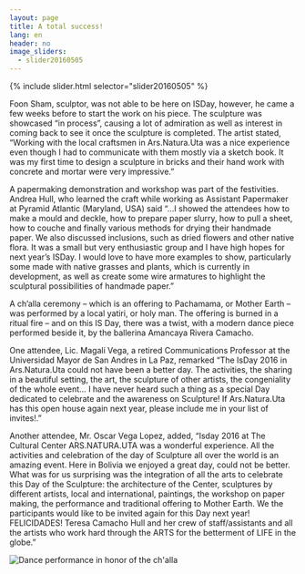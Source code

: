 ```yaml
---
layout: page
title: A total success!
lang: en
header: no
image_sliders:
  - slider20160505
---
```


{% include slider.html selector="slider20160505" %}

Foon Sham, sculptor, was not able to be here on ISDay, however, he came a few weeks before to start the work on his piece. The sculpture was showcased “in process”, causing a lot of admiration as well as interest in coming back to see it once the sculpture is completed. The artist stated, “Working with the local craftsmen in Ars.Natura.Uta was a nice experience even though I had to communicate with them mostly via a sketch book. It was my first time to design a sculpture in bricks and their hand work with concrete and mortar were very impressive.”

A papermaking demonstration and workshop was part of the festivities. Andrea Hull, who learned the craft while working as Assistant Papermaker at Pyramid Atlantic (Maryland, USA) said “…I showed the attendees how to make a mould and deckle, how to prepare paper slurry, how to pull a sheet, how to couche and finally various methods for drying their handmade paper. We also discussed inclusions, such as dried flowers and other native flora. It was a small but very enthusiastic group and I have high hopes for next year’s ISDay. I would love to have more examples to show, particularly some made with native grasses and plants, which is currently in development, as well as create some wire armatures to highlight the sculptural possibilities of handmade paper.”

A ch’alla ceremony – which is an offering to Pachamama, or Mother Earth – was performed by a local yatiri, or holy man. The offering is burned in a ritual fire – and on this IS Day, there was a twist, with a modern dance piece performed beside it, by the ballerina Amancaya Rivera Camacho.

One attendee, Lic. Magali Vega, a retired Communications Professor at the Universidad Mayor de San Andres in La Paz, remarked “The IsDay 2016 in Ars.Natura.Uta could not have been a better day. The activities, the sharing in a beautiful setting, the art, the sculpture of other artists, the congeniality of the whole event… I have never heard such a thing as a special Day dedicated to celebrate and the awareness on Sculpture! If Ars.Natura.Uta has this open house again next year, please include me in your list of invites!.”

Another attendee, Mr. Oscar Vega Lopez, added, “Isday 2016 at The Cultural Center ARS.NATURA.UTA was a wonderful experience. All the activities and celebration of the day of Sculpture all over the world is an amazing event. Here in Bolivia we enjoyed a great day, could not be better. What was for us surprising was the integration of all the arts to celebrate this Day of the Sculpture: the architecture of the Center, sculptures by different artists, local and international, paintings, the workshop on paper making, the performance and traditional offering to Mother Earth. We the participants would like to be invited again for this Day next year! FELICIDADES! Teresa Camacho Hull and her crew of staff/assistants and all the artists who work hard through the ARTS for the betterment of LIFE in the globe.”

![Dance performance in honor of the ch'alla]({{site_url}}/images/20160505_15.jpg)